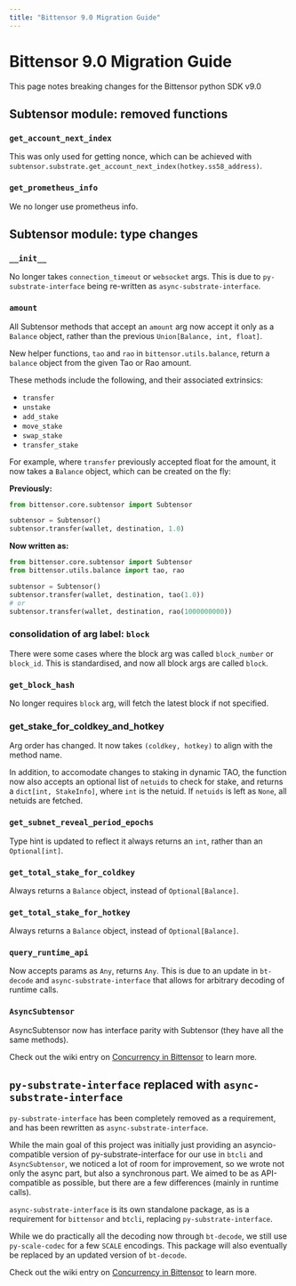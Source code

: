 ```yaml
---
title: "Bittensor 9.0 Migration Guide"
---
```

# Bittensor 9.0 Migration Guide

This page notes breaking changes for the Bittensor python SDK v9.0

## Subtensor module: removed functions

### `get_account_next_index`

This was only used for getting nonce, which can be achieved with `subtensor.substrate.get_account_next_index(hotkey.ss58_address)`.

### `get_prometheus_info`

We no longer use prometheus info.

## Subtensor module: type changes

### `__init__`
No longer takes `connection_timeout` or `websocket` args. This is due to `py-substrate-interface` being re-written as `async-substrate-interface`.


### `amount`

All Subtensor methods that accept an `amount` arg now accept it only as a `Balance` object, rather than the previous `Union[Balance, int, float]`.

New helper functions, `tao` and `rao` in `bittensor.utils.balance`, return a `balance` object from the given Tao or Rao amount.

These methods include the following, and their associated extrinsics:
 - `transfer`
 - `unstake`
 - `add_stake`
 - `move_stake`
 - `swap_stake`
 - `transfer_stake`


For example, where `transfer` previously accepted float for the amount, it now takes a `Balance` object, which can be created on the fly:

**Previously:**
```python
from bittensor.core.subtensor import Subtensor

subtensor = Subtensor()
subtensor.transfer(wallet, destination, 1.0)
```

**Now written as:**

```python
from bittensor.core.subtensor import Subtensor
from bittensor.utils.balance import tao, rao

subtensor = Subtensor()
subtensor.transfer(wallet, destination, tao(1.0))
# or
subtensor.transfer(wallet, destination, rao(1000000000))
```

### consolidation of arg label: `block`
There were some cases where the block arg was called `block_number` or `block_id`. This is standardised, and now all block args are called `block`.

### `get_block_hash`

No longer requires `block` arg, will fetch the latest block if not specified.

### get_stake_for_coldkey_and_hotkey 

Arg order has changed. It now takes `(coldkey, hotkey)` to align with the method name.

In addition, to accomodate changes to staking in dynamic TAO, the function now also accepts an optional list of `netuids` to check for stake, and returns a `dict[int, StakeInfo]`, where `int` is the netuid. If `netuids` is left as `None`, all netuids are fetched.

### `get_subnet_reveal_period_epochs`

Type hint is updated to reflect it always returns an `int`, rather than an `Optional[int]`.

### `get_total_stake_for_coldkey`

Always returns a `Balance` object, instead of `Optional[Balance]`.

### `get_total_stake_for_hotkey`

Always returns a `Balance` object, instead of `Optional[Balance]`.

### `query_runtime_api` 

Now accepts params as `Any`, returns `Any`. This is due to an update in `bt-decode` and `async-substrate-interface` that allows for arbitrary decoding of runtime calls.

### `AsyncSubtensor`

AsyncSubtensor now has interface parity with Subtensor (they have all the same methods).

Check out the wiki entry on [Concurrency in Bittensor](https://github.com/opentensor/bittensor/wiki/Concurrency-in-Bittensor) to learn more.

## `py-substrate-interface` replaced with `async-substrate-interface`

`py-substrate-interface` has been completely removed as a requirement, and has been rewritten as `async-substrate-interface`.

While the main goal of this project was initially just providing an asyncio-compatible version of py-substrate-interface for our use in `btcli` and `AsyncSubtensor`, we noticed a lot of room for improvement, so we wrote not only the async part, but also a synchronous part.  We aimed to be as API-compatible as possible, but there are a few differences (mainly in runtime calls).

`async-substrate-interface` is its own standalone package, as is a requirement for `bittensor` and `btcli`, replacing `py-substrate-interface`.

While we do practically all the decoding now through `bt-decode`, we still use `py-scale-codec` for a few `SCALE` encodings. This package will also eventually be replaced by an updated version of `bt-decode`.

Check out the wiki entry on [Concurrency in Bittensor](https://github.com/opentensor/bittensor/wiki/Concurrency-in-Bittensor) to learn more.
